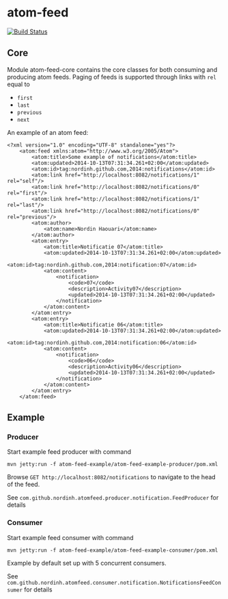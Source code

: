 atom-feed
=========
[![Build Status](https://travis-ci.org/nordinh/atom-feed.svg?branch=master)](https://travis-ci.org/nordinh/atom-feed)

Core
----

Module atom-feed-core contains the core classes for both consuming and producing atom feeds. Paging of feeds is supported through links with `rel` equal to

* `first`
* `last`
* `previous`
* `next`

An example of an atom feed:

	<?xml version="1.0" encoding="UTF-8" standalone="yes"?>
		<atom:feed xmlns:atom="http://www.w3.org/2005/Atom">
			<atom:title>Some example of notifications</atom:title>
			<atom:updated>2014-10-13T07:31:34.261+02:00</atom:updated>
			<atom:id>tag:nordinh.github.com,2014:notifications</atom:id>
			<atom:link href="http://localhost:8082/notifications/1" rel="self"/>
			<atom:link href="http://localhost:8082/notifications/0" rel="first"/>
			<atom:link href="http://localhost:8082/notifications/1" rel="last"/>
			<atom:link href="http://localhost:8082/notifications/0" rel="previous"/>
			<atom:author>
				<atom:name>Nordin Haouari</atom:name>
			</atom:author>
			<atom:entry>
				<atom:title>Notificatie 07</atom:title>
				<atom:updated>2014-10-13T07:31:34.261+02:00</atom:updated>
				<atom:id>tag:nordinh.github.com,2014:notification:07</atom:id>
				<atom:content>
					<notification>
						<code>07</code>
						<description>Activity07</description>
						<updated>2014-10-13T07:31:34.261+02:00</updated>
					</notification>
				</atom:content>
			</atom:entry>
			<atom:entry>
				<atom:title>Notificatie 06</atom:title>
				<atom:updated>2014-10-13T07:31:34.261+02:00</atom:updated>
				<atom:id>tag:nordinh.github.com,2014:notification:06</atom:id>
				<atom:content>
					<notification>
						<code>06</code>
						<description>Activity06</description>
						<updated>2014-10-13T07:31:34.261+02:00</updated>
					</notification>
				</atom:content>
			</atom:entry>
		</atom:feed>

Example
-------

### Producer

Start example feed producer with command

`mvn jetty:run -f atom-feed-example/atom-feed-example-producer/pom.xml`

Browse `GET http://localhost:8082/notifications` to navigate to the head of the feed.

See `com.github.nordinh.atomfeed.producer.notification.FeedProducer` for details

### Consumer

Start example feed consumer with command

`mvn jetty:run -f atom-feed-example/atom-feed-example-consumer/pom.xml`

Example by default set up with 5 concurrent consumers.

See `com.github.nordinh.atomfeed.consumer.notification.NotificationsFeedConsumer` for details
